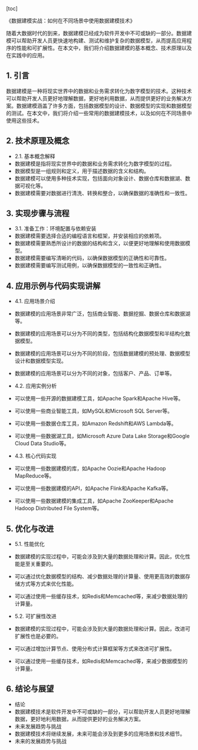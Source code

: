 
[toc]                    
                
                
《数据建模实战：如何在不同场景中使用数据建模技术》

随着大数据时代的到来，数据建模已经成为软件开发中不可或缺的一部分。数据建模可以帮助开发人员更快速地构建、测试和维护复杂的数据模型，从而提高应用程序的性能和可扩展性。在本文中，我们将介绍数据建模的基本概念、技术原理以及在实践中的应用。

## 1. 引言

数据建模是一种将现实世界中的数据和业务需求转化为数字模型的技术。这种技术可以帮助开发人员更好地理解数据，更好地利用数据，从而提供更好的业务解决方案。数据建模涵盖了许多方面，包括数据模型的设计、数据模型的实现和数据模型的测试。在本文中，我们将介绍一些常用的数据建模技术，以及如何在不同场景中使用这些技术。

## 2. 技术原理及概念

- 2.1. 基本概念解释
- 数据建模是指将现实世界中的数据和业务需求转化为数字模型的过程。
- 数据模型是一组规则和定义，用于描述数据的含义和结构。
- 数据建模可以使用多种技术实现，包括面向对象设计、数据仓库和数据湖、数据可视化等。
- 数据建模需要对数据进行清洗、转换和整合，以确保数据的准确性和一致性。

## 3. 实现步骤与流程

- 3.1. 准备工作：环境配置与依赖安装
- 数据建模需要选择合适的编程语言和框架，并安装相应的依赖项。
- 数据建模需要熟悉所设计的数据的结构和含义，以便更好地理解和使用数据模型。
- 数据建模需要编写清晰的代码，以确保数据模型的正确性和可靠性。
- 数据建模需要编写测试用例，以确保数据模型的一致性和正确性。

## 4. 应用示例与代码实现讲解

- 4.1. 应用场景介绍
- 数据建模的应用场景非常广泛，包括商业智能、数据挖掘、数据仓库和数据湖等。
- 数据建模的应用场景可以分为不同的类型，包括结构化数据模型和半结构化数据模型。
- 数据建模的应用场景可以分为不同的阶段，包括数据建模的预处理、数据模型设计和数据模型实现。
- 数据建模的应用场景可以分为不同的对象，包括客户、产品、订单等。

- 4.2. 应用实例分析
- 可以使用一些开源的数据建模工具，如Apache Spark和Apache Hive等。
- 可以使用一些商业智能工具，如MySQL和Microsoft SQL Server等。
- 可以使用一些数据仓库工具，如Amazon Redshift和AWS Lambda等。
- 可以使用一些数据湖工具，如Microsoft Azure Data Lake Storage和Google Cloud Data Studio等。

- 4.3. 核心代码实现
- 可以使用一些数据建模的库，如Apache Oozie和Apache Hadoop MapReduce等。
- 可以使用一些数据建模的API，如Apache Flink和Apache Kafka等。
- 可以使用一些数据建模的集成工具，如Apache ZooKeeper和Apache Hadoop Distributed File System等。

## 5. 优化与改进

- 5.1. 性能优化
- 数据建模的实现过程中，可能会涉及到大量的数据处理和计算。因此，优化性能是至关重要的。
- 可以通过优化数据模型的结构、减少数据处理的计算量、使用更高效的数据存储方式等方式来优化性能。
- 可以通过使用一些缓存技术，如Redis和Memcached等，来减少数据处理的计算量。

- 5.2. 可扩展性改进
- 数据建模的实现过程中，可能会涉及到大量的数据处理和计算。因此，改进可扩展性也是必要的。
- 可以通过增加计算节点、使用分布式计算框架等方式来改进可扩展性。
- 可以通过使用一些缓存技术，如Redis和Memcached等，来减少数据模型的计算量。

## 6. 结论与展望

- 结论
- 数据建模技术是软件开发中不可或缺的一部分，可以帮助开发人员更好地理解数据，更好地利用数据，从而提供更好的业务解决方案。
- 未来发展趋势与挑战
- 数据建模技术将继续发展，未来可能会涉及到更多的应用场景和技术细节。
- 未来的发展趋势与挑战

